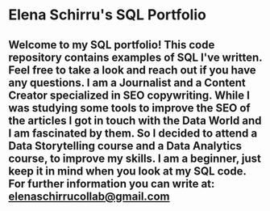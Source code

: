 # Elena Schirru's SQL Portfolio 
## Welcome to my SQL portfolio! This code repository contains examples of SQL I've written. Feel free to take a look and reach out if you have any questions. I am a Journalist and a Content Creator specialized in SEO copywriting. While I was studying some tools to improve the SEO of the articles I got in touch with the Data World and I am fascinated by them. So I decided to attend a Data Storytelling course and a Data Analytics course, to improve my skills. I am a beginner, just keep it in mind when you look at my SQL code. For further information you can write at: elenaschirrucollab@gmail.com 
